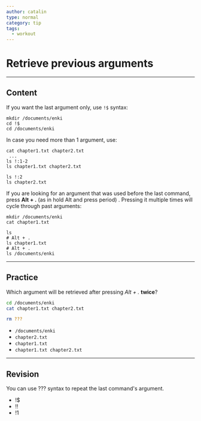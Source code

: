 ```yaml
---
author: catalin
type: normal
category: tip
tags:
  - workout
---
```


# Retrieve previous arguments


---

## Content

If you want the last argument only, use `!$` syntax:

```plain-text
mkdir /documents/enki
cd !$
cd /documents/enki
```

In case you need more than 1 argument, use:

```plain-text
cat chapter1.txt chapter2.txt
 ...
ls !:1-2
ls chapter1.txt chapter2.txt

ls !:2
ls chapter2.txt
```

If you are looking for an argument that was used before the last command, press **Alt + .** (as in hold Alt and press period) . Pressing it multiple times will cycle through past arguments:

```plain-text
mkdir /documents/enki
cat chapter1.txt

ls 
# Alt + .
ls chapter1.txt
# Alt + .
ls /documents/enki
```


---

## Practice

Which argument will be retrieved after pressing *Alt + .* **twice**?

```bash
cd /documents/enki
cat chapter1.txt chapter2.txt

rm ???
```

- `/documents/enki`
- `chapter2.txt`
- `chapter1.txt`
- `chapter1.txt chapter2.txt`


---

## Revision

You can use ??? syntax to repeat the last command's argument.

- !$
- !!
- !1
 
